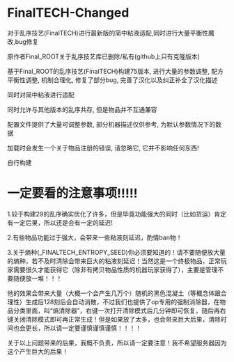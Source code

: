 # FinalTECH-Changed
对于乱序技艺(FinalTECH)进行最新版的简中粘液适配,同时进行大量平衡性魔改,bug修复

原作者Final_ROOT关于乱序技艺库已删除/私有(github上只有克隆版本)

基于Final_ROOT的乱序技艺(FinalTECH)构建75版本, 进行大量的参数调整, 配方平衡性调整, 机制合理化, 修复了部分bug, 完善了汉化以及纠正补全了汉化描述

同时对简中粘液进行适配

同时允许与其他版本的乱序共存, 但是物品并不互通兼容

配置文件提供了大量可调整参数, 部分机器描述仅供参考, 为默认参数情况下的数据

加载时会发生一个关于物品注册的错误, 请忽略它, 它并不影响任何东西!

自行构建

# 一定要看的注意事项!!!!!

1.较于构建29的乱序确实优化了许多，但是毕竟功能强大的同时（比如货运）肯定有一定后果，所以还是会有一定的延迟!

2.有些物品功能过于强大，会带来一些粘液刻延迟，酌情ban物！

3.关于熵种(_FINALTECH_ENTROPY_SEED)你必须要知道的！请不要随便放大量的熵种，若不及时清除会带来巨大的粘液刻延迟！当然这是一个终极物品，正常玩家需要很久才能获得它（除非有拷贝物品性质的机器玩家获得了），主要是管理不要随便放一堆！！！

他的效果会带来大量（大概一个会产生几万个）随机的黑色混凝土（等概念体跟合理性）生成后128刻后会自动消散，不过我们也提供了op专用的强制消除器，在物品分类里面，叫“熵清除器”，右键一次打开清除模式后几分钟即可恢复，随后再右键关闭清除模式即可再正常生成！但是如果放了太多，也会带来巨大后果，清除时间也会更长，所以请一定要谨慎谨慎谨慎！！！！

关于以上问题带来的后果，我概不负责，所以请一定要注意！我不希望服务器因为这个产生巨大的后果！
